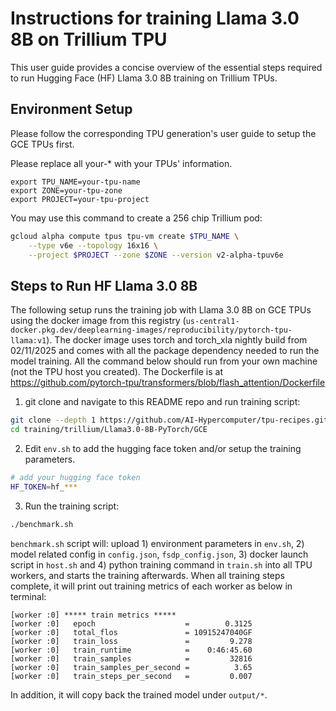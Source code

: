 # Instructions for training Llama 3.0 8B on Trillium TPU

This user guide provides a concise overview of the essential steps required to
run Hugging Face (HF) Llama 3.0 8B training on Trillium TPUs.

## Environment Setup

Please follow the corresponding TPU generation's user guide to setup the GCE TPUs
first.

Please replace all your-* with your TPUs' information.

```
export TPU_NAME=your-tpu-name
export ZONE=your-tpu-zone
export PROJECT=your-tpu-project
```

You may use this command to create a 256 chip Trillium pod:

```bash
gcloud alpha compute tpus tpu-vm create $TPU_NAME \
    --type v6e --topology 16x16 \
    --project $PROJECT --zone $ZONE --version v2-alpha-tpuv6e
```

## Steps to Run HF Llama 3.0 8B

The following setup runs the training job with Llama 3.0 8B on GCE TPUs using
the docker image from this registry
(`us-central1-docker.pkg.dev/deeplearning-images/reproducibility/pytorch-tpu-llama:v1`).
The docker image uses torch and torch_xla nightly build from 02/11/2025
and comes with all the package dependency needed to run the model training.
All the command below should run from your own machine (not the TPU host you
created). The Dockerfile is at https://github.com/pytorch-tpu/transformers/blob/flash_attention/Dockerfile

1. git clone and navigate to this README repo and run training script:

```bash
git clone --depth 1 https://github.com/AI-Hypercomputer/tpu-recipes.git
cd training/trillium/Llama3.0-8B-PyTorch/GCE
```

2. Edit `env.sh` to add the hugging face token and/or setup the training parameters.

```bash
# add your hugging face token
HF_TOKEN=hf_***
```

3. Run the training script:

```bash
./benchmark.sh
```

`benchmark.sh` script will: upload 1) environment parameters in `env.sh`, 2)
model related config in `config.json`, `fsdp_config.json`, 3) docker launch
script in `host.sh` and 4) python training command in `train.sh` into all TPU
workers, and starts the training afterwards. When all training steps complete,
it will print out training metrics of each worker as below in terminal:

```
[worker :0] ***** train metrics *****
[worker :0]   epoch                    =        0.3125
[worker :0]   total_flos               = 10915247040GF
[worker :0]   train_loss               =         9.278
[worker :0]   train_runtime            =    0:46:45.60
[worker :0]   train_samples            =         32816
[worker :0]   train_samples_per_second =          3.65
[worker :0]   train_steps_per_second   =         0.007
```

In addition,  it will copy back the trained model under `output/*`.

